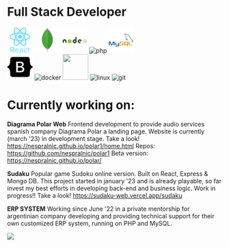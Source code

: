 # Full Stack Developer

<img src="https://raw.githubusercontent.com/devicons/devicon/master/icons/react/react-original-wordmark.svg" alt="react" width="60" height="60" />
<img src="https://raw.githubusercontent.com/devicons/devicon/master/icons/mongodb/mongodb-original.svg" alt="mongodb" width="60" height="60" />
<img src="https://raw.githubusercontent.com/devicons/devicon/master/icons/nodejs/nodejs-original-wordmark.svg" alt="nodejs" width="60" height="60" />
<img src="https://cdn.jsdelivr.net/gh/devicons/devicon/icons/php/php-original.svg" alt="php" width="60" height="60"/>
<img src="https://raw.githubusercontent.com/devicons/devicon/master/icons/mysql/mysql-original-wordmark.svg" alt="mysql" width="60" height="60" /></div>
<div>
<img src="https://raw.githubusercontent.com/devicons/devicon/master/icons/bootstrap/bootstrap-plain.svg" alt="bootstrap" width="60" height="60" />
<img src="https://cdn.jsdelivr.net/gh/devicons/devicon/icons/docker/docker-original.svg" alt="docker" width="60" height="60"/>
<img src="https://cdn.jsdelivr.net/gh/devicons/devicon/icons/amazonwebservices/amazonwebservices-plain-wordmark.svg" width="60" height="60"/>
<img src="https://cdn.jsdelivr.net/gh/devicons/devicon/icons/linux/linux-original.svg" alt="linux" width="60" height="60"/>       
<img src="https://cdn.jsdelivr.net/gh/devicons/devicon/icons/git/git-original.svg" alt="git" width="60" height="60"/>

# Currently working on:

**Diagrama Polar Web** Frontend development to provide audio services spanish company Diagrama Polar a landing page. 
Website is currently (march  '23) in development stage.
Take a look!  https://nespralnic.github.io/polar1/home.html
Repos: https://github.com/nespralnic/polar1
Beta version: https://nespralnic.github.io/polar/

**Sudaku** Popular game Sudoku online version. Built on React, Express & Mongo DB. This project started in january '23 and is already playable, so far invest my best efforts in developing back-end and business logic. Work in progress!!
Take a look! https://sudaku-web.vercel.app/sudaku 

**ERP SYSTEM** Working since June '22 in a private mentorship for argentinian company developing and providing technical support for their own customized ERP system, running on PHP and MySQL.

[<img height="72" src="https://user-images.githubusercontent.com/46517096/166973395-19676cd8-f8ec-4abf-83ff-da8243505b82.png"/>](https://www.linkedin.com/in/niconespral/)

